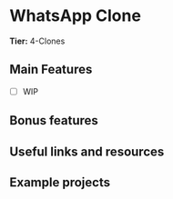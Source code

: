 # WhatsApp Clone

**Tier:** 4-Clones

## Main Features

-   [ ] WIP

## Bonus features

## Useful links and resources

## Example projects
